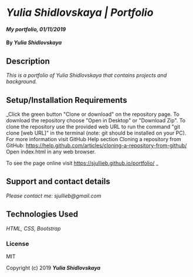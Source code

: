# _Yulia Shidlovskaya | Portfolio_

#### _My portfolio, 01/11/2019_

#### By _**Yulia Shidlovskaya**_

## Description

_This is a portfolio of Yulia Shidlovskaya that contains projects and background._

## Setup/Installation Requirements

_Click the green button "Clone or download" on the repository page.
To download the repository choose "Open in Desktop" or "Download Zip".
To clone the repository use the provided web URL to run the command "git clone [web URL]" in the terminal 
(note: git should be installed on your PC).  For more information visit GitHub Help section Cloning a repository from GitHub:
https://help.github.com/articles/cloning-a-repository-from-github/
Open index.html in any web browser.

To see the page online visit https://sjullieb.github.io/portfolio/ _

## Support and contact details

_Please contact me: sjullieb@gmail.com_

## Technologies Used

_HTML, CSS, Bootstrap_

### License
MIT

Copyright (c) 2019 **_Yulia Shidlovskaya_**
